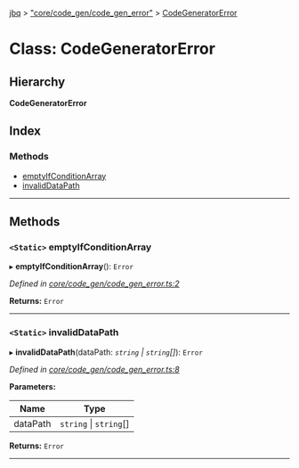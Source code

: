 [jbq](../README.md) > ["core/code_gen/code_gen_error"](../modules/_core_code_gen_code_gen_error_.md) > [CodeGeneratorError](../classes/_core_code_gen_code_gen_error_.codegeneratorerror.md)

# Class: CodeGeneratorError

## Hierarchy

**CodeGeneratorError**

## Index

### Methods

* [emptyIfConditionArray](_core_code_gen_code_gen_error_.codegeneratorerror.md#emptyifconditionarray)
* [invalidDataPath](_core_code_gen_code_gen_error_.codegeneratorerror.md#invaliddatapath)

---

## Methods

<a id="emptyifconditionarray"></a>

### `<Static>` emptyIfConditionArray

▸ **emptyIfConditionArray**(): `Error`

*Defined in [core/code_gen/code_gen_error.ts:2](https://github.com/krnik/vjs-validator/blob/6a6427a/src/core/code_gen/code_gen_error.ts#L2)*

**Returns:** `Error`

___
<a id="invaliddatapath"></a>

### `<Static>` invalidDataPath

▸ **invalidDataPath**(dataPath: *`string` \| `string`[]*): `Error`

*Defined in [core/code_gen/code_gen_error.ts:8](https://github.com/krnik/vjs-validator/blob/6a6427a/src/core/code_gen/code_gen_error.ts#L8)*

**Parameters:**

| Name | Type |
| ------ | ------ |
| dataPath | `string` \| `string`[] |

**Returns:** `Error`

___


